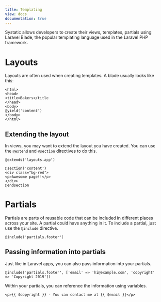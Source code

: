 ```yaml
---
title: Templating
view: docs
documentation: true
---
```


Systatic allows developers to create their views, templates, partials using Laravel Blade, the popular templating language used in the Laravel PHP framework.

# Layouts
Layouts are often used when creating templates. A blade usually looks like this:

```
<html>
<head>
<title>Bakers</title
</head>
<body>
@yield('content')
</body>
</html>
```

## Extending the layout
In views, you may want to extend the layout you have created. You can use the `@extend` and `@section` directives to do this.

```
@extends('layouts.app')

@section('content')
<div class="bg-red">
<p>Awesome page!!</p>
</div>
@endsection
```

# Partials
Partials are parts of reusable code that can be included in different places across your site. A partial could have anything in it. To include a partial, just use the `@include` directive.

```
@include('partials.footer')
```

## Passing information into partials
Just like in Laravel apps, you can also pass information into your partials.
```
@include('partials.footer', ['email' => 'hi@example.com', 'copyright' => 'Copyright 2019'])
```
Within your partials, you can reference the information using variables.
```
<p>{{ $copyright }} - You can contact me at {{ $email }}</p>
```
